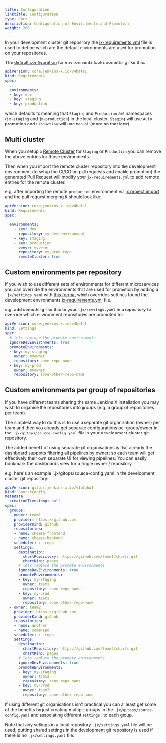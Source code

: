 ```yaml
---
title: Configuration
linktitle: Configuration
type: docs
description: Configuration of Environments and Promotion
weight: 200
---
```


In your development cluster git repository the [jx-requirements.yml](https://github.com/jenkins-x/jx-api/blob/master/docs/config.md#requirements) file is used to define which are the default environments are used for promotion on your repositories.

The [default configuration](https://github.com/jx3-gitops-repositories/jx3-kubernetes/blob/master/jx-requirements.yml#L18) for environments looks something like this:

```yaml
apiVersion: core.jenkins-x.io/v4beta1
kind: Requirements
spec:
  ...
  environments:
  - key: dev
  - key: staging
  - key: production
```

which defaults to meaning that `Staging` and `Production` are namespaces (`jx-staging` and `jx-production`) in the local cluster. `Staging` will use `Auto` promotion and `Production` will use `Manual` (more on that later).

## Multi cluster

When you setup a [Remote Cluster](/v3/admin/guides/multi-cluster/) for `Staging` or `Production`  you can remove the above entries for those environments.

Then when you import the remote cluster repository into the development environment (to setup the CI/CD on pull requests and enable promotion) the generated Pull Request will modify your `jx-requirements.yml` to add remote entries for the remote cluster.

e.g. after importing the remote `production` environment via [jx project import](/v3/develop/reference/jx/project/import) and the pull request merging it should look like:

```yaml
apiVersion: core.jenkins-x.io/v4beta1
kind: Requirements
spec:
  ...
  environments:
    - key: dev
      repository: my-dev-environment
    - key: staging
    - key: production
      owner: myowner
      repository: my-prod-repo
      remoteCluster: true
```

## Custom environments per repository

If you wish to use different sets of environments for different microservices you can override the environments that are used for promotion by adding a `.jx/settings.yaml` with [this format](https://github.com/jenkins-x/jx-api/blob/master/docs/config.md#settings) which overrides settings found the development environments [jx-requirements.yml](https://github.com/jenkins-x/jx-api/blob/master/docs/config.md#requirements) file.

e.g. add something like this to your `.jx/settings.yaml` in a repository to override which environment repositories are promoted to:

```yaml
apiVersion: core.jenkins-x.io/v4beta1
kind: Settings
spec:
  # lets replace the promote environments
  ignoreDevEnvironments: true
  promoteEnvironments:
  - key: my-staging
    owner: myowner
    repository: some-repo-name
  - key: my-prod
    owner: myowner
    repository: some-other-repo-name    
```

## Custom environments per group of repositories

If you have different teams sharing the same Jenkins X installation you may wish to organise the repositories into _groups_ (e.g. a group of repositories per team).

The simplest way to do this is to use a separate git organisation (owner) per team and then you already get separate configurations per group/owner in the `.jx/gitops/source-config.yaml` file in your development cluster git repository.

The added benefit of using separate git organisations is that already the [dashboard](/v3/develop/ui/dashboard/) supports filtering all pipelines by owner; so each team will get effectively their own separate UI for viewing pipelines. You can easily bookmark the dashboards view for a single owner / repository.

e.g. here's an example `.jx/gitops/source-config.yaml in the development cluster git repository:

```yaml
apiVersion: gitops.jenkins-x.io/v1alpha1
kind: SourceConfig
metadata:
  creationTimestamp: null
spec:
  groups:
  - owner: team1
    provider: https://github.com
    providerKind: github
    repositories:
    - name: cheese-frontend
    - name: cheese-backend
    scheduler: in-repo
    settings:
      destination:
        chartRepository: https://github.com/team1/charts.git
        chartKind: pages
      # lets replace the promote environments
      ignoreDevEnvironments: true
      promoteEnvironments:
      - key: my-staging
        owner: team1
        repository: some-repo-name
      - key: my-prod
        owner: team1
        repository: some-other-repo-name    
  - owner: team2
    provider: https://github.com
    providerKind: github
    repositories:
    - name: another
    - name: somerepo
    scheduler: in-repo
    settings:
      destination:
        chartRepository: https://github.com/team2/charts.git
        chartKind: pages
      # lets replace the promote environments
      ignoreDevEnvironments: true
      promoteEnvironments:
      - key: my-staging
        owner: team2
        repository: some-repo-name
      - key: my-prod
        owner: team2
        repository: some-other-repo-name    
```

If using different git organisations isn't practical you can at least get some of the benefits by just creating multiple groups in the `.jx/gitops/source-config.yaml` and associating different `settings:` to each group.

Note that any settings in a local repository `.jx/settings.yaml` file will be used; putting shared settings in the development git repository is used if there is no `.jx/settings.yaml` file.
